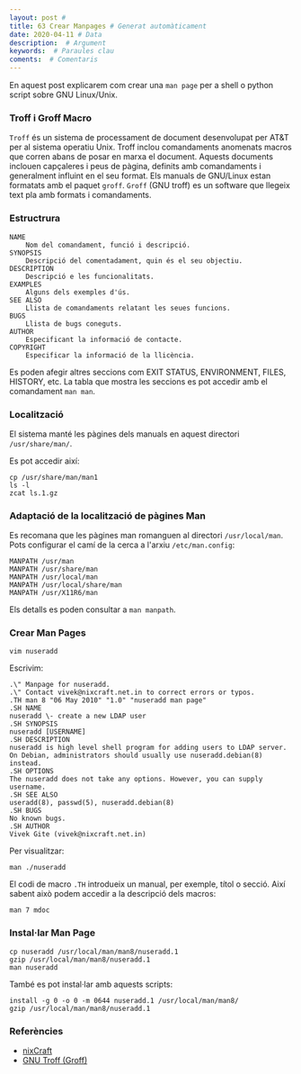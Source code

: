 ```yaml
---
layout: post #
title: 63 Crear Manpages # Generat automàticament
date: 2020-04-11 # Data
description:  # Argument
keywords:  # Paraules clau
coments:  # Comentaris
---
```


En aquest post explicarem com crear una `man page` per a shell o python script sobre GNU Linux/Unix.

### Troff i Groff Macro

`Troff` és un sistema de processament de document desenvolupat per AT&T per al sistema operatiu Unix. Troff inclou comandaments anomenats macros que corren abans de posar en marxa el document. Aquests documents inclouen capçaleres i peus de pàgina, definits amb comandaments i generalment influint en el seu format. Els manuals de GNU/Linux estan formatats amb el paquet `groff`. `Groff` (GNU troff) es un software que llegeix text pla amb formats i comandaments.

### Estructrura

```
NAME
    Nom del comandament, funció i descripció.
SYNOPSIS
    Descripció del comentadament, quin és el seu objectiu.
DESCRIPTION
    Descripció e les funcionalitats.
EXAMPLES
    Alguns dels exemples d'ús.
SEE ALSO
    Llista de comandaments relatant les seues funcions.
BUGS
    Llista de bugs coneguts.
AUTHOR
    Especificant la informació de contacte.
COPYRIGHT
    Especificar la informació de la llicència.
```

Es poden afegir altres seccions com EXIT STATUS, ENVIRONMENT, FILES, HISTORY, etc. La tabla que mostra les seccions es pot accedir amb el comandament `man man`.

### Localització

El sistema manté les pàgines dels manuals en aquest directori `/usr/share/man/`.

Es pot accedir així:

```
cp /usr/share/man/man1
ls -l
zcat ls.1.gz
```

### Adaptació de la localització de pàgines Man

Es recomana que les pàgines man romanguen al directori `/usr/local/man`. Pots configurar el camí de la cerca a l'arxiu `/etc/man.config`:

```
MANPATH /usr/man
MANPATH /usr/share/man
MANPATH /usr/local/man
MANPATH /usr/local/share/man
MANPATH /usr/X11R6/man
```

Els detalls es poden consultar a `man manpath`.

### Crear Man Pages

```
vim nuseradd
```

Escrivim:

```
.\" Manpage for nuseradd.
.\" Contact vivek@nixcraft.net.in to correct errors or typos.
.TH man 8 "06 May 2010" "1.0" "nuseradd man page"
.SH NAME
nuseradd \- create a new LDAP user 
.SH SYNOPSIS
nuseradd [USERNAME]
.SH DESCRIPTION
nuseradd is high level shell program for adding users to LDAP server.  On Debian, administrators should usually use nuseradd.debian(8) instead.
.SH OPTIONS
The nuseradd does not take any options. However, you can supply username.
.SH SEE ALSO
useradd(8), passwd(5), nuseradd.debian(8) 
.SH BUGS
No known bugs.
.SH AUTHOR
Vivek Gite (vivek@nixcraft.net.in)
```

Per visualitzar:

```
man ./nuseradd
```

El codi de macro `.TH` introdueix un manual, per exemple, títol o secció. Així sabent això podem accedir a la descripció dels macros:

```
man 7 mdoc
```

### Instal·lar Man Page

```
cp nuseradd /usr/local/man/man8/nuseradd.1
gzip /usr/local/man/man8/nuseradd.1
man nuseradd
```

També es pot instal·lar amb aquests scripts:

```
install -g 0 -o 0 -m 0644 nuseradd.1 /usr/local/man/man8/
gzip /usr/local/man/man8/nuseradd.1
```

### Referències

- [nixCraft](https://www.cyberciti.biz/faq/linux-unix-creating-a-manpage/)
- [GNU Troff (Groff)](https://www.gnu.org/software/groff/)

